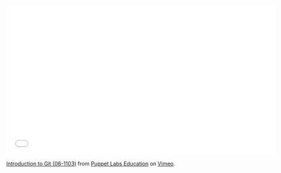 <iframe src="//player.vimeo.com/video/101318415" width="715" height="400" frameborder="0" webkitallowfullscreen mozallowfullscreen allowfullscreen></iframe> <p><a href="http://vimeo.com/105288788">Introduction to Git (06-1103)</a> from <a href="http://vimeo.com/puppeteducation">Puppet Labs Education</a> on <a href="https://vimeo.com">Vimeo</a>.</p>